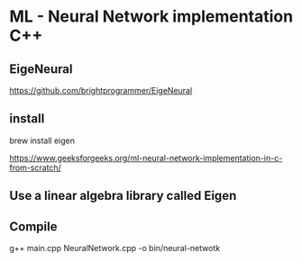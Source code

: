 # ML - Neural Network implementation C++

## EigeNeural
https://github.com/brightprogrammer/EigeNeural

## install
brew install eigen

https://www.geeksforgeeks.org/ml-neural-network-implementation-in-c-from-scratch/

## Use a linear algebra library called Eigen

## Compile

g++ main.cpp NeuralNetwork.cpp -o bin/neural-netwotk 